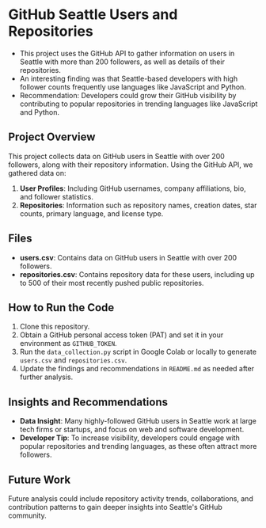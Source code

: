 # GitHub Seattle Users and Repositories

- This project uses the GitHub API to gather information on users in Seattle with more than 200 followers, as well as details of their repositories.
- An interesting finding was that Seattle-based developers with high follower counts frequently use languages like JavaScript and Python.
- Recommendation: Developers could grow their GitHub visibility by contributing to popular repositories in trending languages like JavaScript and Python.

## Project Overview

This project collects data on GitHub users in Seattle with over 200 followers, along with their repository information. Using the GitHub API, we gathered data on:

1. **User Profiles**: Including GitHub usernames, company affiliations, bio, and follower statistics.
2. **Repositories**: Information such as repository names, creation dates, star counts, primary language, and license type.

## Files

- **users.csv**: Contains data on GitHub users in Seattle with over 200 followers.
- **repositories.csv**: Contains repository data for these users, including up to 500 of their most recently pushed public repositories.

## How to Run the Code

1. Clone this repository.
2. Obtain a GitHub personal access token (PAT) and set it in your environment as `GITHUB_TOKEN`.
3. Run the `data_collection.py` script in Google Colab or locally to generate `users.csv` and `repositories.csv`.
4. Update the findings and recommendations in `README.md` as needed after further analysis.

## Insights and Recommendations

- **Data Insight**: Many highly-followed GitHub users in Seattle work at large tech firms or startups, and focus on web and software development.
- **Developer Tip**: To increase visibility, developers could engage with popular repositories and trending languages, as these often attract more followers.

## Future Work

Future analysis could include repository activity trends, collaborations, and contribution patterns to gain deeper insights into Seattle's GitHub community.